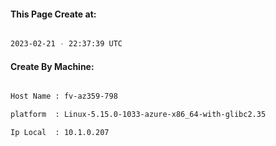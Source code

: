 
   
#### This Page Create at:

```bash

2023-02-21 - 22:37:39 UTC

```

#### Create By Machine:

```bash

Host Name : fv-az359-798

platform  : Linux-5.15.0-1033-azure-x86_64-with-glibc2.35

Ip Local  : 10.1.0.207

```

